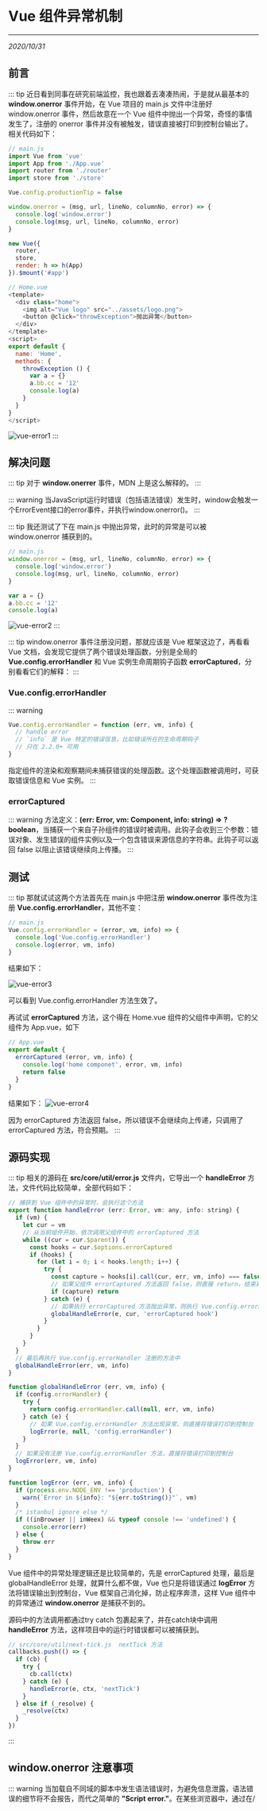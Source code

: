 # Vue 组件异常机制
---
*2020/10/31*

## 前言

::: tip
  近日看到同事在研究前端监控，我也跟着去凑凑热闹，于是就从最基本的 **window.onerror** 事件开始，在 Vue 项目的 main.js 文件中注册好 window.onerror 事件，然后故意在一个 Vue 组件中抛出一个异常，奇怪的事情发生了，注册的 onerror 事件并没有被触发，错误直接被打印到控制台输出了。相关代码如下：

``` js
// main.js
import Vue from 'vue'
import App from './App.vue'
import router from './router'
import store from './store'

Vue.config.productionTip = false

window.onerror = (msg, url, lineNo, columnNo, error) => {
  console.log('window.error')
  console.log(msg, url, lineNo, columnNo, error)
}

new Vue({
  router,
  store,
  render: h => h(App)
}).$mount('#app')

// Home.vue
<template>
  <div class="home">
    <img alt="Vue logo" src="../assets/logo.png">
    <button @click="throwException">抛出异常</button>
  </div>
</template>
<script>
export default {
  name: 'Home',
  methods: {
    throwException () {
      var a = {}
      a.bb.cc = '12'
      console.log(a)
    }
  }
}
</script>
```

  ![vue-error1](./assets/vue-error1.jpg)
:::

## 解决问题

::: tip
  对于 **window.onerrer** 事件，MDN 上是这么解释的。
:::

::: warning
  当JavaScript运行时错误（包括语法错误）发生时，window会触发一个ErrorEvent接口的error事件，并执行window.onerror()。
:::

::: tip
  我还测试了下在 main.js 中抛出异常，此时的异常是可以被 window.onerror 捕获到的。

``` js
// main.js
window.onerror = (msg, url, lineNo, columnNo, error) => {
  console.log('window.error')
  console.log(msg, url, lineNo, columnNo, error)
}

var a = {}
a.bb.cc = '12'
console.log(a)
```

  ![vue-error2](./assets/vue-error2.jpg)
:::

::: tip
  window.onerror 事件注册没问题，那就应该是 Vue 框架这边了，再看看 Vue 文档，会发现它提供了两个错误处理函数，分别是全局的 **Vue.config.errorHandler** 和 Vue 实例生命周期钩子函数 **errorCaptured**，分别看看它们的解释：
:::

### Vue.config.errorHandler

::: warning
``` js
Vue.config.errorHandler = function (err, vm, info) {
  // handle error
  // `info` 是 Vue 特定的错误信息，比如错误所在的生命周期钩子
  // 只在 2.2.0+ 可用
}
```

  指定组件的渲染和观察期间未捕获错误的处理函数。这个处理函数被调用时，可获取错误信息和 Vue 实例。
:::

### errorCaptured

::: warning
  方法定义：**(err: Error, vm: Component, info: string) => ?boolean**，当捕获一个来自子孙组件的错误时被调用。此钩子会收到三个参数：错误对象、发生错误的组件实例以及一个包含错误来源信息的字符串。此钩子可以返回 false 以阻止该错误继续向上传播。
:::

## 测试

::: tip
  那就试试这两个方法首先在 main.js 中把注册 **window.onerror** 事件改为注册 **Vue.config.errorHandler**，其他不变：

``` js
// main.js
Vue.config.errorHandler = (error, vm, info) => {
  console.log('Vue.config.errorHandler')
  console.log(error, vm, info)
}
```

  结果如下：

  ![vue-error3](./assets/vue-error3.jpg)

  可以看到 Vue.config.errorHandler 方法生效了。

  再试试 **errorCaptured** 方法，这个得在 Home.vue 组件的父组件中声明，它的父组件为 App.vue，如下

``` js
// App.vue
export default {
  errorCaptured (error, vm, info) {
    console.log('home componet', error, vm, info)
    return false
  }
}
```

  结果如下：
  ![vue-error4](./assets/vue-error4.jpg)

  因为 errorCaptured 方法返回 false，所以错误不会继续向上传递，只调用了 errorCaptured 方法，符合预期。
:::

## 源码实现

::: tip
  相关的源码在 **src/core/util/error.js** 文件内，它导出一个 **handleError** 方法，文件代码比较简单，全部代码如下：

``` js
// 捕获到 Vue 组件中的异常时，会执行这个方法
export function handleError (err: Error, vm: any, info: string) {
  if (vm) {
    let cur = vm
    // 从当前组件开始，依次调用父组件中的 errorCaptured 方法
    while ((cur = cur.$parent)) {
      const hooks = cur.$options.errorCaptured
      if (hooks) {
        for (let i = 0; i < hooks.length; i++) {
          try {
            const capture = hooks[i].call(cur, err, vm, info) === false
            // 如果父组件 errorCaptured 方法返回 false，则直接 return，结束异常处理流程
            if (capture) return
          } catch (e) {
            // 如果执行 errorCaptured 方法抛出异常，则执行 Vue.config.errorHandler 注册的方法
            globalHandleError(e, cur, 'errorCaptured hook')
          }
        }
      }
    }
  }
  // 最后再执行 Vue.config.errorHandler 注册的方法中
  globalHandleError(err, vm, info)
}

function globalHandleError (err, vm, info) {
  if (config.errorHandler) {
    try {
      return config.errorHandler.call(null, err, vm, info)
    } catch (e) {
      // 如果 Vue.config.errorHandler 方法出现异常，则直接将错误打印到控制台
      logError(e, null, 'config.errorHandler')
    }
  }
  // 如果没有注册 Vue.config.errorHandler 方法，直接将错误打印到控制台
  logError(err, vm, info)
}

function logError (err, vm, info) {
  if (process.env.NODE_ENV !== 'production') {
    warn(`Error in ${info}: "${err.toString()}"`, vm)
  }
  /* istanbul ignore else */
  if ((inBrowser || inWeex) && typeof console !== 'undefined') {
    console.error(err)
  } else {
    throw err
  }
}
```

  Vue 组件中的异常处理逻辑还是比较简单的，先是 errorCaptured 处理，最后是 globalHandleError 处理，就算什么都不做，Vue 也只是将错误通过 **logError** 方法将错误输出到控制台，Vue 框架自己消化掉，防止程序奔溃，这样 Vue 组件中的异常通过 **window.onerror** 是捕获不到的。

  源码中的方法调用都通过try catch 包裹起来了，并在catch块中调用 **handleError** 方法，这样项目中的运行时错误都可以被捕获到。

``` js
// src/core/util/next-tick.js  nextTick 方法
callbacks.push(() => {
  if (cb) {
    try {
      cb.call(ctx)
    } catch (e) {
      handleError(e, ctx, 'nextTick')
    }
  } else if (_resolve) {
    _resolve(ctx)
  }
})
```
:::

## window.onerror 注意事项

::: warning
  当加载自不同域的脚本中发生语法错误时，为避免信息泄露，语法错误的细节将不会报告，而代之简单的 **"Script error."**。在某些浏览器中，通过在/<script/>使用crossorigin属性并要求服务器发送适当的 CORS HTTP 响应头，该行为可被覆盖。一个变通方案是单独处理"Script error."，告知错误详情仅能通过浏览器控制台查看，无法通过JavaScript访问。
:::

::: tip
  就是说如果在加载第三方脚本出现异常时，正常情况下是捕获不到错误信息的，只是显示 **"Script error."**，如果想要获取后台返回的详细信息，可以设置 script 标签的 crossorigin 属性。[crossorigin](https://developer.mozilla.org/en-US/docs/Web/HTML/Attributes/crossorigin)

  [回首页](/frontend)
:::

（完）
